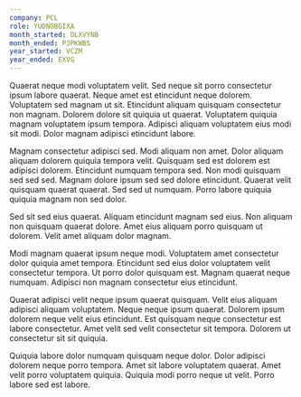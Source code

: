 ```yaml
---
company: PCL
role: YUDNOBGIXA
month_started: OLXVYNB
month_ended: PJPKWBS
year_started: VCZM
year_ended: EXVG
---
```


Quaerat neque modi voluptatem velit. Sed neque sit porro consectetur ipsum labore quaerat. Neque amet est etincidunt neque dolorem. Voluptatem sed magnam ut sit. Etincidunt aliquam quisquam consectetur non magnam. Dolorem dolore sit quiquia ut quaerat. Voluptatem quiquia magnam voluptatem ipsum tempora. Adipisci aliquam voluptatem eius modi sit modi. Dolor magnam adipisci etincidunt labore.

Magnam consectetur adipisci sed. Modi aliquam non amet. Dolor aliquam aliquam dolorem quiquia tempora velit. Quisquam sed est dolorem est adipisci dolorem. Etincidunt numquam tempora sed. Non modi quisquam sed sed sed. Magnam dolore ipsum sed sed dolore etincidunt. Quaerat velit quisquam quaerat quaerat. Sed sed ut numquam. Porro labore quiquia quiquia magnam non sed dolor.

Sed sit sed eius quaerat. Aliquam etincidunt magnam sed eius. Non aliquam non quisquam quaerat dolore. Amet eius aliquam porro quisquam ut dolorem. Velit amet aliquam dolor magnam.

Modi magnam quaerat ipsum neque modi. Voluptatem amet consectetur dolor quiquia amet tempora. Etincidunt sed eius dolor voluptatem velit consectetur tempora. Ut porro dolor quisquam est. Magnam quaerat neque numquam. Adipisci non magnam consectetur eius etincidunt.

Quaerat adipisci velit neque ipsum quaerat quisquam. Velit eius aliquam adipisci aliquam voluptatem. Neque neque ipsum quaerat. Dolorem ipsum dolorem neque velit eius etincidunt. Est quisquam neque consectetur est labore consectetur. Amet velit sed velit consectetur sit tempora. Dolorem ut consectetur sit sit quiquia.

Quiquia labore dolor numquam quisquam neque dolor. Dolor adipisci dolorem neque porro tempora. Amet sit labore voluptatem quaerat. Amet velit porro voluptatem quiquia. Quiquia modi porro neque ut velit. Porro labore sed est labore.
    